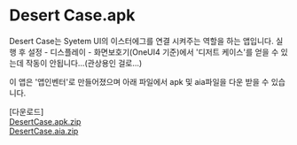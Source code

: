 # Desert Case.apk

Desert Case는 Syetem UI의 이스터에그를 연결 시켜주는 역할을 하는 앱입니다.
실행 후 설정 - 디스플레이 - 화면보호기(OneUI4 기준)에서 '디저트 케이스'를 얻을 수 있는데
작동이 안됩니다...(관상용인 걸로...)

이 앱은 '앱인벤터'로 만들어졌으며 아래 파일에서 apk 및 aia파일을 다운 받을 수 있습니다.


[다운로드] <br>
[DesertCase.apk.zip](https://github.com/happydm09/DesertCase.apk/files/9505263/DesertCase.apk.zip) <br>
[DesertCase.aia.zip](https://github.com/happydm09/DesertCase.apk/files/9505267/DesertCase.aia.zip)
